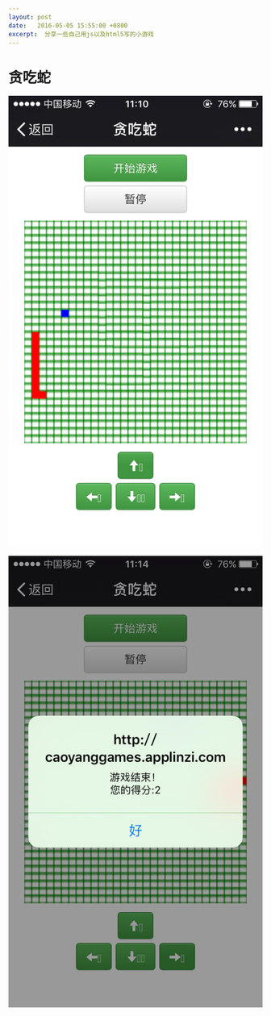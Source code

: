 ```yaml
---
layout: post
date:   2016-05-05 15:55:00 +0800
excerpt:  分享一些自己用js以及html5写的小游戏
---
```


贪吃蛇
=======

![img](./img/snake1.PNG)

![img](./img/snake2.PNG) 
